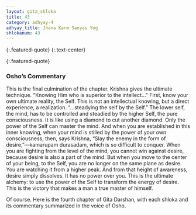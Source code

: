 ```yaml
---
layout: gita_shloka
title: 43
category: adhyay-4
adhyay_title: Jñāna Karm Sanyās Yog
shlokanum: 43
---
```


> 
{:.featured-quote} 
{:.text-center}

> 
{:.featured-quote}

### Osho’s Commentary
This is the final culmination of the chapter. Krishna gives the ultimate technique.
“Knowing Him who is superior to the intellect…” First, know your own ultimate reality, the Self. This is not an intellectual knowing, but a direct experience, a realization.
“…steadying the self by the Self.” The lower self, the mind, has to be controlled and steadied by the higher Self, the pure consciousness. It is like using a diamond to cut another diamond. Only the power of the Self can master the mind.
And when you are established in this inner knowing, when your mind is stilled by the power of your own consciousness, then, says Krishna, “Slay the enemy in the form of desire,”—kamarupam durasadam, which is so difficult to conquer.
When you are fighting from the level of the mind, you cannot win against desire, because desire is also a part of the mind. But when you move to the center of your being, to the Self, you are no longer on the same plane as desire. You are watching it from a higher peak. And from that height of awareness, desire simply dissolves. It has no power over you.
This is the ultimate alchemy: to use the power of the Self to transform the energy of desire. This is the victory that makes a man a true master of himself.




















Of course. Here is the fourth chapter of Gita Darshan, with each shloka and its commentary summarized in the voice of Osho.
